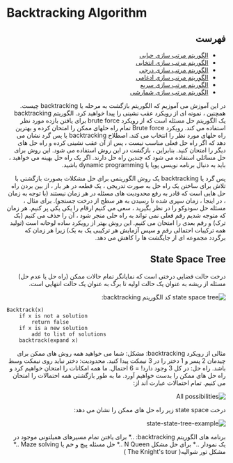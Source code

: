 # Backtracking Algorithm
<div dir="rtl">

## فهرست 
- [الگوریتم مرتب سازی حبابی](https://github.com/zahrafarrokhi/Bubble_sort#readme)
- [الگوریتم مرتب سازی انتخابی](https://github.com/zahrafarrokhi/Bubble_sort#readme)
- [الگوریتم مرتب سازی درجی](https://github.com/zahrafarrokhi/Bubble_sort#readme)
- [الگوریتم مرتب سازی ادغامی](https://github.com/zahrafarrokhi/Bubble_sort#readme)
- [الگوریتم مرتب سازی سریع](https://github.com/zahrafarrokhi/Bubble_sort#readme)
- [الگوریتم مرتب سازی شمارشی](https://github.com/zahrafarrokhi/Bubble_sort#readme)

در این آموزش می آموزیم که الگوریتم بازگشت به مرحله یا backtracking چیست. همچنین ، نمونه ای از رویکرد عقب نشینی را پیدا خواهید کرد.
الگوریتم backtracking یک الگوریتم حل مسئله است که از رویکرد brute force برای یافتن بازده مورد نظر استفاده می کند.
رویکرد Brute force تمام راه حلهای ممکن را امتحان کرده و بهترین راه حلهای مورد نظر را انتخاب می کند.
اصطلاح backtracking یا پس گرد نشان می دهد که اگر راه حل فعلی مناسب نیست ، پس از آن عقب نشینی کرده و راه حل های دیگر را امتحان کنید. بنابراین ، بازگشت در این روش استفاده می شود.
این روش برای حل مسائلی استفاده می شود که چندین راه حل دارند. اگر یک راه حل بهینه می خواهید ، باید به دنبال برنامه نویسی پویا یا dynamic programming باشید.

پس گرد یا backtracking یک روش الگوریتمی برای حل مشکلات بصورت بازگشتی با تلاش برای ساختن یک راه حل به صورت تدریجی ، یک قطعه در هر بار ، از بین بردن راه حل هایی است که قادر به رفع محدودیت های مسئله در هر زمان نیستند (با توجه به زمان ، در اینجا ، زمان سپری شده تا رسیدن به هر سطح از درخت جستجو).
برای مثال ، مسئله حل سودوکو را در نظر بگیرید ، سعی می کنیم ارقام را یکی یکی پر کنیم. هر زمان که متوجه شدیم رقم فعلی نمی تواند به راه حلی منجر شود ، آن را حذف می کنیم (بک ترک) و رقم بعدی را امتحان می کنیم. این روش بهتر از رویکرد ساده لوحانه است (تولید همه ترکیبات احتمالی رقم و سپس آزمایش هر ترکیبی یک به یک) زیرا هر زمان که برگردد مجموعه ای از جایگشت ها را کاهش می دهد.

## State Space Tree
درخت حالت فضایی درختی است که نمایانگر تمام حالات ممکن (راه حل یا عدم حل) مسئله از ریشه به عنوان یک حالت اولیه تا برگ به عنوان یک حالت انتهایی است.

![state space tree](https://cdn.programiz.com/sites/tutorial2program/files/ba-state-space-tree.png)
کد الگوریتم backtracking:
</div>

```
Backtrack(x)
    if x is not a solution
        return false
    if x is a new solution
        add to list of solutions
    backtrack(expand x)

```
<div dir="rtl">


مثالی از رویکرد backtracking:
مشکل: شما می خواهید همه روش های ممکن برای چیدمان 2 پسر و 1 دختر را در 3 نیمکت پیدا کنید. محدودیت: دختر نباید روی نیمکت وسط باشد.
راه حل: در کل 3 وجود دارد! = 6 احتمال. ما همه امکانات را امتحان خواهیم کرد و راه حل های ممکن را بدست خواهیم آورد. ما به طور بازگشتی همه احتمالات را امتحان می کنیم.
تمام احتمالات عبارت اند از:

![All possibilities](https://cdn.programiz.com/sites/tutorial2program/files/ba-possibilities.png)

درخت state space زیر راه حل های ممکن را نشان می دهد:

![state-state-tree-example](https://cdn.programiz.com/sites/tutorial2program/files/ba-state-state-tree-example.png)

برنامه های الگوریتم backtracking:
..* برای یافتن تمام مسیرهای همیلتونی موجود در یک نمودار 
..* برای حل مشکل N Queen
..* حل مسئله پیچ و خم یا Maze solving
..* مشکل تور شوالیه( The Knight's tour ) 












